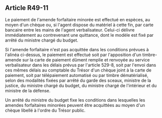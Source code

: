 Article R49-11
----
Le paiement de l'amende forfaitaire minorée est effectué en espèces, au moyen
d'un chèque ou, si l'agent dispose du matériel à cette fin, par carte bancaire
entre les mains de l'agent verbalisateur. Celui-ci délivre immédiatement au
contrevenant une quittance, dont le modèle est fixé par arrêté du ministre
chargé du budget.

Si l'amende forfaitaire n'est pas acquittée dans les conditions prévues à
l'alinéa ci-dessus, le paiement est effectué soit par l'apposition d'un timbre-
amende sur la carte de paiement dûment remplie et renvoyée au service
verbalisateur dans les délais prévus par l'article 529-8, soit par l'envoi dans
ces mêmes délais au comptable du Trésor d'un chèque joint à la carte de
paiement, soit par télépaiement automatisé ou par timbre dématérialisé, selon
des modalités fixées par arrêté du garde des sceaux, ministre de la justice, du
ministre chargé du budget, du ministre chargé de l'intérieur et du ministre de
la défense.

Un arrêté du ministre du budget fixe les conditions dans lesquelles les amendes
forfaitaires minorées peuvent être acquittées au moyen d'un chèque libellé à
l'ordre du Trésor public.
